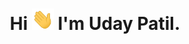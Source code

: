 <h1 align="center">
  Hi
  <img
    src="https://raw.githubusercontent.com/ABSphreak/ABSphreak/master/gifs/Hi.gif"
    width="35"
  />
  I'm Uday Patil.
</h1>
